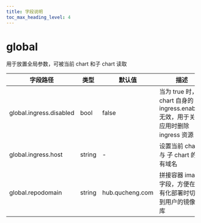 ```yaml
---
title: 字段说明
toc_max_heading_level: 4
---
```


# global

用于放置全局参数，可被当前 chart 和子 chart 读取

| 字段路径                | 类型   | 默认值          | 描述                                                         |
| ----------------------- | ------ | --------------- | ------------------------------------------------------------ |
| global.ingress.disabled | bool   | false           | 当为 true 时，chart 自身的 ingress.enabled 无效，用于关闭应用时删除 ingress 资源 |
| global.ingress.host     | string | -               | 设置当前 chart 与 子 chart 的公有域名                        |
| global.repodomain       | string | hub.qucheng.com | 拼接容器 image 字段，方便在私有化部署时切换到用户的镜像仓库  |

